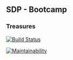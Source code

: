 ## SDP - Bootcamp

### Treasures

[![Build Status](https://travis-ci.org/SachaKor/sdp-bootcamp.svg?branch=master)](https://travis-ci.org/SachaKor/sdp-bootcamp)

[![Maintainability](https://api.codeclimate.com/v1/badges/afde3572309944399363/maintainability)](https://codeclimate.com/github/SachaKor/sdp-bootcamp/maintainability)
